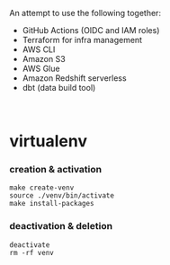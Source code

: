 An attempt to use the following together:  
* GitHub Actions (OIDC and IAM roles)
* Terraform for infra management
* AWS CLI
* Amazon S3
* AWS Glue
* Amazon Redshift serverless
* dbt (data build tool)
  
<br>

# virtualenv

### creation & activation
```
make create-venv
source ./venv/bin/activate
make install-packages
```

### deactivation & deletion
```
deactivate
rm -rf venv
```